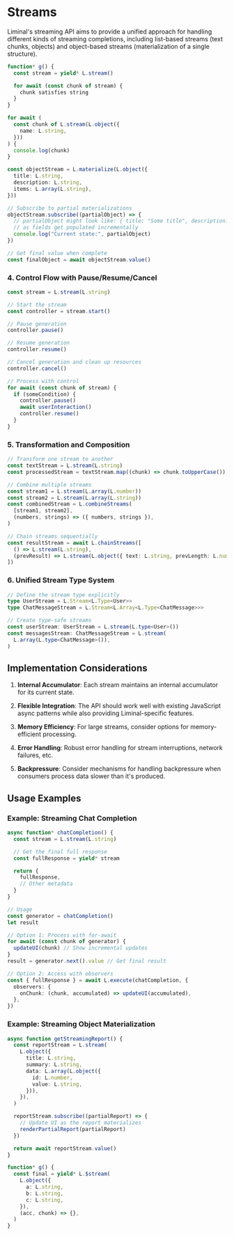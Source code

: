 # Streams

Liminal's streaming API aims to provide a unified approach for handling
different kinds of streaming completions, including list-based streams (text
chunks, objects) and object-based streams (materialization of a single
structure).

```ts
function* g() {
  const stream = yield* L.stream()

  for await (const chunk of stream) {
    chunk satisfies string
  }
}
```

```ts
for await (
  const chunk of L.stream(L.object({
    name: L.string,
  }))
) {
  console.log(chunk)
}
```

```ts
const objectStream = L.materialize(L.object({
  title: L.string,
  description: L.string,
  items: L.array(L.string),
}))

// Subscribe to partial materializations
objectStream.subscribe((partialObject) => {
  // partialObject might look like: { title: "Some title", description: "Partial..." }
  // as fields get populated incrementally
  console.log("Current state:", partialObject)
})

// Get final value when complete
const finalObject = await objectStream.value()
```

### 4. Control Flow with Pause/Resume/Cancel

```ts
const stream = L.stream(L.string)

// Start the stream
const controller = stream.start()

// Pause generation
controller.pause()

// Resume generation
controller.resume()

// Cancel generation and clean up resources
controller.cancel()

// Process with control
for await (const chunk of stream) {
  if (someCondition) {
    controller.pause()
    await userInteraction()
    controller.resume()
  }
}
```

### 5. Transformation and Composition

```ts
// Transform one stream to another
const textStream = L.stream(L.string)
const processedStream = textStream.map((chunk) => chunk.toUpperCase())

// Combine multiple streams
const stream1 = L.stream(L.array(L.number))
const stream2 = L.stream(L.array(L.string))
const combinedStream = L.combineStreams(
  [stream1, stream2],
  (numbers, strings) => ({ numbers, strings }),
)

// Chain streams sequentially
const resultStream = await L.chainStreams([
  () => L.stream(L.string),
  (prevResult) => L.stream(L.object({ text: L.string, prevLength: L.number })),
])
```

### 6. Unified Stream Type System

```ts
// Define the stream type explicitly
type UserStream = L.Stream<L.Type<User>>
type ChatMessageStream = L.Stream<L.Array<L.Type<ChatMessage>>>

// Create type-safe streams
const userStream: UserStream = L.stream(L.type<User>())
const messagesStream: ChatMessageStream = L.stream(
  L.array(L.type<ChatMessage>()),
)
```

## Implementation Considerations

1. **Internal Accumulator**: Each stream maintains an internal accumulator for
   its current state.

2. **Flexible Integration**: The API should work well with existing JavaScript
   async patterns while also providing Liminal-specific features.

3. **Memory Efficiency**: For large streams, consider options for
   memory-efficient processing.

4. **Error Handling**: Robust error handling for stream interruptions, network
   failures, etc.

5. **Backpressure**: Consider mechanisms for handling backpressure when
   consumers process data slower than it's produced.

## Usage Examples

### Example: Streaming Chat Completion

```ts
async function* chatCompletion() {
  const stream = L.stream(L.string)

  // Get the final full response
  const fullResponse = yield* stream

  return {
    fullResponse,
    // Other metadata
  }
}

// Usage
const generator = chatCompletion()
let result

// Option 1: Process with for-await
for await (const chunk of generator) {
  updateUI(chunk) // Show incremental updates
}
result = generator.next().value // Get final result

// Option 2: Access with observers
const { fullResponse } = await L.execute(chatCompletion, {
  observers: {
    onChunk: (chunk, accumulated) => updateUI(accumulated),
  },
})
```

### Example: Streaming Object Materialization

```ts
async function getStreamingReport() {
  const reportStream = L.stream(
    L.object({
      title: L.string,
      summary: L.string,
      data: L.array(L.object({
        id: L.number,
        value: L.string,
      })),
    }),
  )

  reportStream.subscribe((partialReport) => {
    // Update UI as the report materializes
    renderPartialReport(partialReport)
  })

  return await reportStream.value()
}
```

```ts
function* g() {
  const final = yield* L.$stream(
    L.object({
      a: L.string,
      b: L.string,
      c: L.string,
    }),
    (acc, chunk) => {},
  )
}
```
